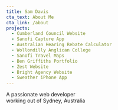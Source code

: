 ```yaml
---
title: Sam Davis
cta_text: About Me
cta_link: /about
projects:
  - Cumberland Council Website
  - Sanofi Capture App
  - Australian Hearing Rebate Calculator
  - Wollondilly Anglican College
  - Sanofi Travel Maps
  - Ben Griffiths Portfolio
  - Zest Website
  - Bright Agency Website
  - Sweather iPhone App
---
```

A passionate <span class="highlight-purple">web developer</span><br /> working out of <span class="highlight-blue">Sydney, Australia</span>
